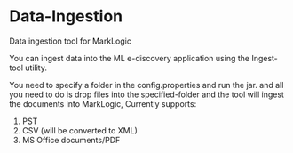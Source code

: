 Data-Ingestion
==============

Data ingestion tool for MarkLogic

You can ingest data into the ML e-discovery application using the Ingest-tool utility.

You need to specify a folder in the config.properties and run the jar. and all you need to do is drop files into the specified-folder and the tool will ingest the documents into MarkLogic,
  Currently supports:
  1. PST
  2. CSV (will be converted to XML)
  3. MS Office documents/PDF
                        
